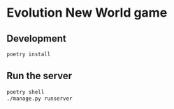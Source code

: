 # Evolution New World game

## Development

```bash
poetry install
```

## Run the server

```bash
poetry shell
./manage.py runserver
```
